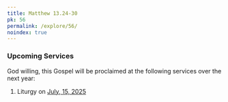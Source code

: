 ```yaml
---
title: Matthew 13.24-30
pk: 56
permalink: /explore/56/
noindex: true
---
```


### Upcoming Services

God willing, this Gospel will be proclaimed at the following services over the next year:


1. Liturgy on [July, 15, 2025](https://orthocal.info/readings/gregorian/2025/07/15/)
